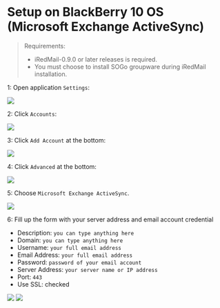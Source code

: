 # Setup on BlackBerry 10 OS (Microsoft Exchange ActiveSync)

> Requirements:
>
> * iRedMail-0.9.0 or later releases is required.
> * You must choose to install SOGo groupware during iRedMail installation.

1: Open application `Settings`:

![](./images/sogo/bb10.settings.png)

2: Click `Accounts`:

![](./images/sogo/bb10.settings.accounts.png)

3: Click `Add Account` at the bottom:

![](./images/sogo/bb10.settings.accounts.list.png)

4: Click `Advanced` at the bottom:

![](./images/sogo/bb10.settings.add.account.png)

5: Choose `Microsoft Exchange ActiveSync`.

![](./images/sogo/bb10.add.exchange.png)

6: Fill up the form with your server address and email account credential

* Description: `you can type anything here`
* Domain: `you can type anything here`
* Username: `your full email address`
* Email Address: `your full email address`
* Password: `password of your email account`
* Server Address: `your server name or IP address`
* Port: `443`
* Use SSL: checked

![](./images/sogo/bb10.exchange.1.png)
![](./images/sogo/bb10.exchange.2.png)
